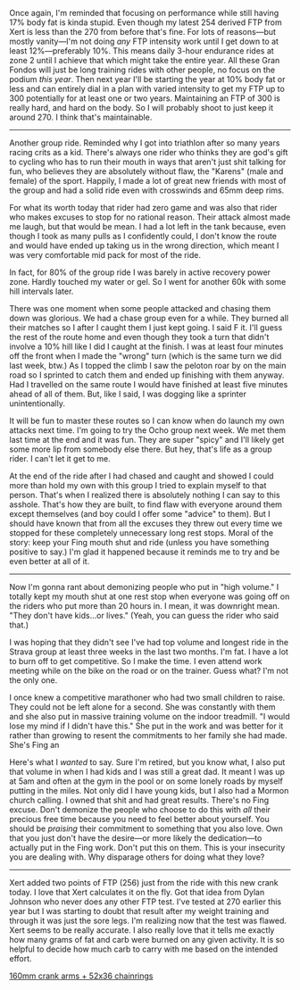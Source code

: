 Once again, I'm reminded that focusing on performance while still having 17% body fat is kinda stupid. Even though my latest 254 derived FTP from Xert is less than the 270 from before that's fine. For lots of reasons—but mostly vanity—I'm not doing _any_ FTP intensity work until I get down to at least 12%—preferably 10%. This means daily 3-hour endurance rides at zone 2 until I achieve that which might take the entire year. All these Gran Fondos will just be long training rides with other people, no focus on the podium _this year_. Then next year I'll be starting the year at 10% body fat or less and can entirely dial in a plan with varied intensity to get my FTP up to 300 potentially for at least one or two years. Maintaining an FTP of 300 is really hard, and hard on the body. So I will probably shoot to just keep it around 270. I think that's maintainable.

----

Another group ride. Reminded why I got into triathlon after so many years racing crits as a kid. There's always one rider who thinks they are god's gift to cycling who has to run their mouth in ways that aren't just shit talking for fun, who believes they are absolutely without flaw, the "Karens" (male and female) of the sport. Happily, I made a lot of great new friends with most of the group and had a solid ride even with crosswinds and 65mm deep rims.

For what its worth today that rider had zero game and was also that rider who makes excuses to stop for no rational reason. Their attack almost made me laugh, but that would be mean. I had a lot left in the tank because, even though I took as many pulls as I confidently could, I don't know the route and would have ended up taking us in the wrong direction, which meant I was very comfortable mid pack for most of the ride.

In fact, for 80% of the group ride I was barely in active recovery power zone. Hardly touched my water or gel. So I went for another 60k with some hill intervals later. 

There was one moment when some people attacked and chasing them down was glorious. We had a chase group even for a while. They burned all their matches so I after I caught them I just kept going. I said F it. I'll guess the rest of the route home and even though they took a turn that didn't involve a 10% hill like I did I caught at the finish. I was at least four minutes off the front when I made the "wrong" turn (which is the same turn we did last week, btw.) As I topped the climb I saw the peloton roar by on the main road so I sprinted to catch them and ended up finishing with them anyway. Had I travelled on the same route I would have finished at least five minutes ahead of all of them. But, like I said, I was dogging like a sprinter unintentionally.

It will be fun to master these routes so I can know when do launch my own attacks next time. I'm going to try the Ocho group next week. We met them last time at the end and it was fun. They are super "spicy" and I'll likely get some more lip from somebody else there. But hey, that's life as a group rider. I can't let it get to me.

At the end of the ride after I had chased and caught and showed I could more than hold my own with this group I tried to explain myself to that person. That's when I realized there is absolutely nothing I can say to this asshole. That's how they are built, to find flaw with everyone around them except themselves (and boy could I offer some "advice" to them). But I should have known that from all the excuses they threw out every time we stopped for these completely unnecessary long rest stops. Moral of the story: keep your Fing mouth shut and ride (unless you have something positive to say.) I'm glad it happened because it reminds me to try and be even better at all of it.

----

 Now I'm gonna rant about demonizing people who put in "high volume." I totally kept my mouth shut at one rest stop when everyone was going off on the riders who put more than 20 hours in. I mean, it was downright mean. "They don't have kids...or lives." (Yeah, you can guess the rider who said that.)
 
 I was hoping that they didn't see I've had top volume and longest ride in the Strava group at least three weeks in the last two months. I'm fat. I have a lot to burn off to get competitive. So I make the time. I even attend work meeting while on the bike on the road or on the trainer. Guess what? I'm not the only one.

I once knew a competitive marathoner who had two small children to raise. They could not be left alone for a second. She was constantly with them and she also put in massive training volume on the indoor treadmill. "I would lose my mind if I didn't have this." She put in the work and was better for it rather than growing to resent the commitments to her family she had made. She's Fing an
 
 Here's what I _wanted_ to say. Sure I'm retired, but you know what, I also put that volume in when I had kids and I was still a great dad. It meant I was up at 5am and often at the gym in the pool or on some lonely roads by myself putting in the miles. Not only did I have young kids, but I also had a Mormon church calling. I owned that shit and had great results. There's no Fing excuse. Don't demonize the people who choose to do this with _all_ their precious free time because you need to feel better about yourself. You should be _praising_ their commitment to something that you also love. Own that you just don't have the desire—or more likely the dedication—to actually put in the Fing work. Don't put this on them. This is your insecurity you are dealing with. Why disparage others for doing what they love?

----

Xert added two points of FTP (256) just from the ride with this new crank today. I love that Xert calculates it on the fly. Got that idea from Dylan Johnson who never does any other FTP test. I've tested at 270 earlier this year but I was starting to doubt that result after my weight training and through it was just the sore legs. I'm realizing now that the test was flawed. Xert seems to be really accurate. I also really love that it tells me exactly how many grams of fat and carb were burned on any given activity. It is so helpful to decide how much carb to carry with me based on the intended effort.

[160mm crank arms + 52x36 chainrings](../Cycling/160mm%20crank%20arms%20+%2052x36%20chainrings.md)